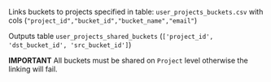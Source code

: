 Links buckets to projects specified in table: `user_projects_buckets.csv` with cols (`"project_id","bucket_id","bucket_name","email"`)

Outputs table `user_projects_shared_buckets` (`['project_id', 'dst_bucket_id', 'src_bucket_id']`)

**IMPORTANT** All buckets must be shared on `Project` level otherwise the linking will fail.
